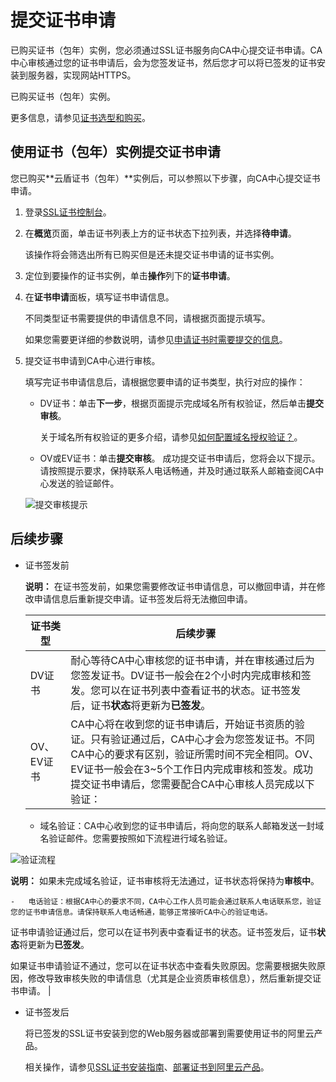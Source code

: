 # 提交证书申请

已购买证书（包年）实例，您必须通过SSL证书服务向CA中心提交证书申请。CA中心审核通过您的证书申请后，会为您签发证书，然后您才可以将已签发的证书安装到服务器，实现网站HTTPS。

已购买证书（包年）实例。

更多信息，请参见[证书选型和购买](/intl.zh-CN/证书购买/证书选型和购买.md)。

## 使用证书（包年）实例提交证书申请

您已购买**云盾证书（包年）**实例后，可以参照以下步骤，向CA中心提交证书申请。

1.  登录[SSL证书控制台](https://yundunnext.console.aliyun.com/?p=cas)。

2.  在**概览**页面，单击证书列表上方的证书状态下拉列表，并选择**待申请**。

    该操作将会筛选出所有已购买但是还未提交证书申请的证书实例。

3.  定位到要操作的证书实例，单击**操作**列下的**证书申请**。

4.  在**证书申请**面板，填写证书申请信息。

    不同类型证书需要提供的申请信息不同，请根据页面提示填写。

    如果您需要更详细的参数说明，请参见[申请证书时需要提交的信息](/intl.zh-CN/证书申请/申请和提交审核流程/申请证书时需要提交的信息.md)。

5.  提交证书申请到CA中心进行审核。

    填写完证书申请信息后，请根据您要申请的证书类型，执行对应的操作：

    -   DV证书：单击**下一步**，根据页面提示完成域名所有权验证，然后单击**提交审核**。

        关于域名所有权验证的更多介绍，请参见[如何配置域名授权验证？](/intl.zh-CN/证书申请/常见问题/如何配置域名授权验证？.md)。

    -   OV或EV证书：单击**提交审核**。
    成功提交证书申请后，您将会以下提示。请按照提示要求，保持联系人电话畅通，并及时通过联系人邮箱查阅CA中心发送的验证邮件。

    ![提交审核提示](https://static-aliyun-doc.oss-accelerate.aliyuncs.com/assets/img/zh-CN/9028800161/p211277.png)


## 后续步骤

-   证书签发前

    **说明：** 在证书签发前，如果您需要修改证书申请信息，可以撤回申请，并在修改申请信息后重新提交申请。证书签发后将无法撤回申请。

    |证书类型|后续步骤|
    |----|----|
    |DV证书|耐心等待CA中心审核您的证书申请，并在审核通过后为您签发证书。DV证书一般会在2个小时内完成审核和签发。您可以在证书列表中查看证书的状态。证书签发后，证书**状态**将更新为**已签发**。 |
    |OV、EV证书|CA中心将在收到您的证书申请后，开始证书资质的验证。只有验证通过后，CA中心才会为您签发证书。不同CA中心的要求有区别，验证所需时间不完全相同。OV、EV证书一般会在3~5个工作日内完成审核和签发。成功提交证书申请后，您需要配合CA中心审核人员完成以下验证：

    -   域名验证：CA中心收到您的证书申请后，将向您的联系人邮箱发送一封域名验证邮件。您需要按照如下流程进行域名验证。

![验证流程](https://static-aliyun-doc.oss-accelerate.aliyuncs.com/assets/img/zh-CN/4377029951/p6087.jpg)

**说明：** 如果未完成域名验证，证书审核将无法通过，证书状态将保持为**审核中**。

    -   电话验证：根据CA中心的要求不同，CA中心工作人员可能会通过联系人电话联系您，验证您的证书申请信息。请保持联系人电话畅通，能够正常接听CA中心的验证电话。
证书申请验证通过后，您可以在证书列表中查看证书的状态。证书签发后，证书**状态**将更新为**已签发**。

如果证书申请验证不通过，您可以在证书状态中查看失败原因。您需要根据失败原因，修改导致审核失败的申请信息（尤其是企业资质审核信息），然后重新提交证书申请。 |

-   证书签发后

    将已签发的SSL证书安装到您的Web服务器或部署到需要使用证书的阿里云产品。

    相关操作，请参见[SSL证书安装指南](/intl.zh-CN/证书安装/SSL证书安装指南.md)、[部署证书到阿里云产品](/intl.zh-CN/证书安装/部署证书到阿里云产品.md)。


